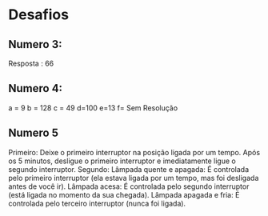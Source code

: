 # Desafios

## Numero 3:
Resposta : 66

## Numero 4:
a = 9
b = 128
c = 49
d=100
e=13
f= Sem Resolução

## Numero 5
Primeiro: 
Deixe o primeiro interruptor na posição ligada por um tempo.
Após os 5 minutos, desligue o primeiro interruptor e imediatamente ligue o segundo interruptor.
Segundo:
Lâmpada quente e apagada: É controlada pelo primeiro interruptor (ela estava ligada por um tempo, mas foi desligada antes de você ir).
Lâmpada acesa: É controlada pelo segundo interruptor (está ligada no momento da sua chegada).
Lâmpada apagada e fria: É controlada pelo terceiro interruptor (nunca foi ligada).
